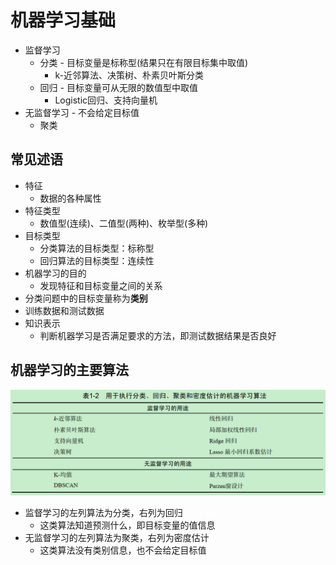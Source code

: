 # 机器学习基础
* 监督学习
    * 分类 - 目标变量是标称型(结果只在有限目标集中取值)
        * k-近邻算法、决策树、朴素贝叶斯分类
    * 回归 - 目标变量可从无限的数值型中取值
        * Logistic回归、支持向量机
* 无监督学习 - 不会给定目标值
    * 聚类

## 常见述语

* 特征
    * 数据的各种属性
* 特征类型
    * 数值型(连续)、二值型(两种)、枚举型(多种)
* 目标类型
    * 分类算法的目标类型：标称型
    * 回归算法的目标类型：连续性
* 机器学习的目的
    * 发现特征和目标变量之间的关系
* 分类问题中的目标变量称为**类别**
* 训练数据和测试数据
* 知识表示
    * 判断机器学习是否满足要求的方法，即测试数据结果是否良好

## 机器学习的主要算法
![ml_algorithm](./images/ml_algorithm.png)

* 监督学习的左列算法为分类，右列为回归
    * 这类算法知道预测什么，即目标变量的值信息
* 无监督学习的左列算法为聚类，右列为密度估计
    * 这类算法没有类别信息，也不会给定目标值

